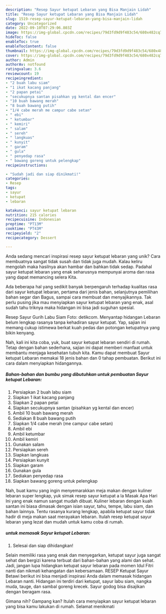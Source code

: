 ```yaml
---
description: "Resep Sayur ketupat Lebaran yang Bisa Manjain Lidah"
title: "Resep Sayur ketupat Lebaran yang Bisa Manjain Lidah"
slug: 1519-resep-sayur-ketupat-lebaran-yang-bisa-manjain-lidah
category: Uncategorized
date: 2022-09-10T07:29:06.803Z
image: https://img-global.cpcdn.com/recipes/79d3fd9d9f483c54/680x482cq70/sayur-ketupat-lebaran-foto-resep-utama.jpg
hideToc: false
enableToc: true
enableTocContent: false
thumbnail: https://img-global.cpcdn.com/recipes/79d3fd9d9f483c54/680x482cq70/sayur-ketupat-lebaran-foto-resep-utama.jpg
cover: https://img-global.cpcdn.com/recipes/79d3fd9d9f483c54/680x482cq70/sayur-ketupat-lebaran-foto-resep-utama.jpg
author: Admin
authorAv: notfound
ratingvalue: 3.6
reviewcount: 19
recipeingredient:
- "2 buah labu siam"
- "1 ikat kacang panjang"
- "2 papan petai"
- "secukupnya santan pisahkan yg kental dan encer"
- "10 buah bawang merah"
- "8 buah bawang putih"
- "1/4 cabe merah me campur cabe setan"
- " ebi"
- " ketumbar"
- " kemiri"
- " salam"
- " sereh"
- " langkuas"
- " kunyit"
- " garam"
- " gula"
- " penyedap rasa"
- " bawang goreng untuk pelengkap"
recipeinstructions:

- "Sudah jadi dan siap dinikmati!"
categories:
- Resep
tags:
- sayur
- ketupat
- lebaran

katakunci: sayur ketupat lebaran 
nutrition: 215 calories
recipecuisine: Indonesian
preptime: "PT13M"
cooktime: "PT43M"
recipeyield: "2"
recipecategory: Dessert

---
```





Anda sedang mencari inspirasi resep sayur ketupat lebaran yang unik? Cara membuatnya sangat tidak susah dan tidak juga mudah. Kalau keliru mengolah maka hasilnya akan hambar dan bahkan tidak sedap. Padahal sayur ketupat lebaran yang enak seharusnya mempunyai aroma dan rasa yang dapat memancing selera Kita.





Ada beberapa hal yang sedikit banyak berpengaruh terhadap kualitas rasa dari sayur ketupat lebaran, pertama dari jenis bahan, selanjutnya pemilihan bahan segar dan Bagus, sampai cara membuat dan menyajikannya. Tak perlu pusing jika mau menyiapkan sayur ketupat lebaran yang enak,      asal sudah tahu triknya maka hidangan ini bisa jadi suguhan spesial.














Resep Sayur Gurih Labu Siam Foto: detikcom. Menyantap hidangan Lebaran belum lengkap rasanya tanpa kehadiran sayur ketupat. Yap, sajian ini memang cukup istimewa berkat kuah pedas dan potongan ketupatnya yang bikin kenyang.






Nah, kali ini kita coba, yuk, buat sayur ketupat lebaran sendiri di rumah. Tetap dengan bahan sederhana, sajian ini dapat memberi manfaat untuk membantu menjaga kesehatan tubuh kita. Kamu dapat membuat Sayur ketupat Lebaran memakai 18 jenis bahan dan 0 tahap pembuatan. Berikut ini cara dalam menyiapkan hidangannya.

<!--inarticleads1-->

##### Bahan-bahan dan bumbu yang dibutuhkan untuk pembuatan Sayur ketupat Lebaran:

1. Persiapkan 2 buah labu siam
1. Siapkan 1 ikat kacang panjang
1. Siapkan 2 papan petai
1. Siapkan secukupnya santan (pisahkan yg kental dan encer)
1. Ambil 10 buah bawang merah
1. Sediakan 8 buah bawang putih
1. Siapkan 1/4 cabe merah (me campur cabe setan)
1. Ambil  ebi
1. Ambil  ketumbar
1. Ambil  kemiri
1. Gunakan  salam
1. Persiapkan  sereh
1. Siapkan  langkuas
1. Persiapkan  kunyit
1. Siapkan  garam
1. Gunakan  gula
1. Sediakan  penyedap rasa
1. Siapkan  bawang goreng untuk pelengkap


Nah, buat kamu yang ingin menyemarakkan meja makan dengan kuliner lebaran super lengkap, yuk simak resep sayur ketupat a la Masak Apa Hari Ini yang enak namun sangat mudah dibuat. Kuliner lebaran dengan kuah santan ini biasa dimasak dengan isian sayur, tahu, tempe, labu siam, dan bahan lainnya. Tentu rasanya kurang lengkap, apabila ketupat sayur tidak hadir di meja makan saat merayakan lebaran. Itulah resep ketupat sayur lebaran yang lezat dan mudah untuk kamu coba di rumah. 

<!--inarticleads2-->

#####  untuk memasak Sayur ketupat Lebaran:


1. Selesai dan siap dihidangkan!

Selain memiliki rasa yang enak dan menyegarkan, ketupat sayur juga sangat sehat dan bergizi karena terbuat dari bahan-bahan yang alami dan sehat. Jadi, jangan lupa hidangkan ketupat sayur lebaran pada momen Idul Fitri nanti dan nikmati kehangatan dan kebersamaan. RESEP Ketupat Sayur Betawi berikut ini bisa menjadi inspirasi Anda dalam memasak hidangan Lebaran nanti. Hidangan ini terdiri dari ketupat, sayur labu siam, nangka muda, tauge, dan sambal goreng krecek. Sayur godog bisa disajikan dengan beragam rasa. 

Gimana nih? Gampang kan? Itulah cara menyiapkan sayur ketupat lebaran yang bisa kamu lakukan di rumah. Selamat menikmati

